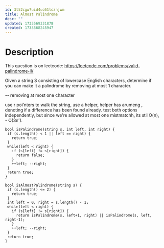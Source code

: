 ```yaml
---
id: 3t52cgw7uid4uo51lcznjwm
title: Almost Palindrome
desc: ""
updated: 1733569331878
created: 1733568245947
---
```



# Description
This question is on leetcode: https://leetcode.com/problems/valid-palindrome-ii/



Given a string S consisting of lowercase English characters, determine if you can make it a palindrome by removing at most 1 character.


 -- removing at most one character 

 use r poi'nters to walk the string, use a helper, helper has arumeng , denoting if a difference has been found already.
 test both options independently,
 but since we're allowed at most one mistmatchh,
 its stil O(n), - O(3n').

 ```
 bool isPalindrome(string s, int left, int right) {
  if (s.length() < 1 || left == right) {
    return true;
  }
  while(left < right) { 
    if (s[left] != s[right]) {
      return false;
    }
    ++left; --right;
  }
  return true;
}

bool isAlmostPalindrome(string s) {
  if (s.length() <= 2) {
    return true;
  }
  int left = 0, right = s.length() - 1;
  while(left < right) { 
    if (s[left] != s[right]) {
      return isPalindrome(s, left+1, right) || isPalindrome(s, left, right-1);
    }
    ++left; --right;
  }
  return true;
}
```  